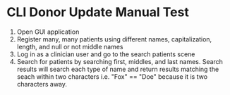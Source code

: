 # CLI Donor Update Manual Test

1. Open GUI application
2. Register many, many patients using different names, capitalization, length, and null or not middle names
3. Log in as a clinician user and go to the search patients scene
4. Search for patients by searching first, middles, and last names. Search results will search each type of name and return results matching the seach
within two characters i.e. "Fox" == "Doe" because it is two characters away.